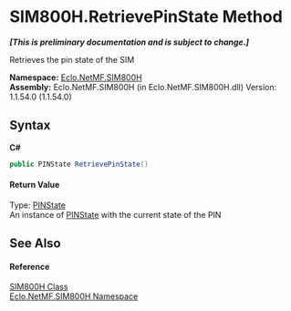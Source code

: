 # SIM800H.RetrievePinState Method 
 _**\[This is preliminary documentation and is subject to change.\]**_

Retrieves the pin state of the SIM

**Namespace:**&nbsp;<a href="N_Eclo_NetMF_SIM800H">Eclo.NetMF.SIM800H</a><br />**Assembly:**&nbsp;Eclo.NetMF.SIM800H (in Eclo.NetMF.SIM800H.dll) Version: 1.1.54.0 (1.1.54.0)

## Syntax

**C#**<br />
``` C#
public PINState RetrievePinState()
```


#### Return Value
Type: <a href="T_Eclo_NetMF_SIM800H_PINState">PINState</a><br />An instance of <a href="T_Eclo_NetMF_SIM800H_PINState">PINState</a> with the current state of the PIN

## See Also


#### Reference
<a href="T_Eclo_NetMF_SIM800H_SIM800H">SIM800H Class</a><br /><a href="N_Eclo_NetMF_SIM800H">Eclo.NetMF.SIM800H Namespace</a><br />